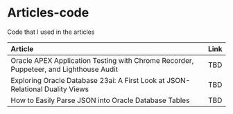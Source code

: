 # Articles-code
Code that I used in the articles

| Article | Link | 
| :--- | :---: | 
| Oracle APEX Application Testing with Chrome Recorder, Puppeteer, and Lighthouse Audit | TBD |
| Exploring Oracle Database 23ai: A First Look at JSON-Relational Duality Views | TBD |
| How to Easily Parse JSON into Oracle Database Tables | TBD | 
